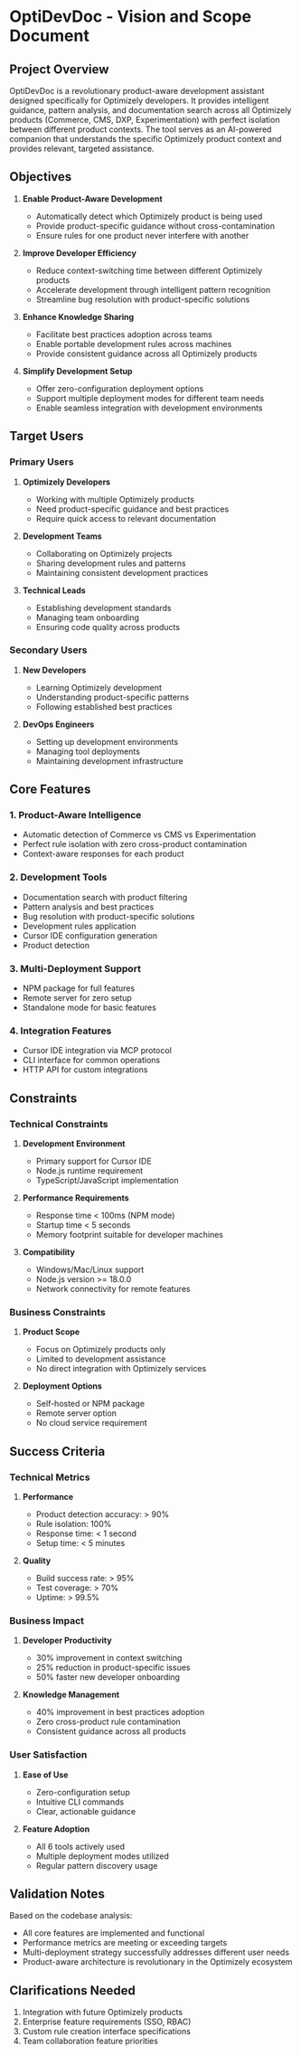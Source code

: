 # OptiDevDoc - Vision and Scope Document

## Project Overview
OptiDevDoc is a revolutionary product-aware development assistant designed specifically for Optimizely developers. It provides intelligent guidance, pattern analysis, and documentation search across all Optimizely products (Commerce, CMS, DXP, Experimentation) with perfect isolation between different product contexts. The tool serves as an AI-powered companion that understands the specific Optimizely product context and provides relevant, targeted assistance.

## Objectives
1. **Enable Product-Aware Development**
   - Automatically detect which Optimizely product is being used
   - Provide product-specific guidance without cross-contamination
   - Ensure rules for one product never interfere with another

2. **Improve Developer Efficiency**
   - Reduce context-switching time between different Optimizely products
   - Accelerate development through intelligent pattern recognition
   - Streamline bug resolution with product-specific solutions

3. **Enhance Knowledge Sharing**
   - Facilitate best practices adoption across teams
   - Enable portable development rules across machines
   - Provide consistent guidance across all Optimizely products

4. **Simplify Development Setup**
   - Offer zero-configuration deployment options
   - Support multiple deployment modes for different team needs
   - Enable seamless integration with development environments

## Target Users

### Primary Users
1. **Optimizely Developers**
   - Working with multiple Optimizely products
   - Need product-specific guidance and best practices
   - Require quick access to relevant documentation

2. **Development Teams**
   - Collaborating on Optimizely projects
   - Sharing development rules and patterns
   - Maintaining consistent development practices

3. **Technical Leads**
   - Establishing development standards
   - Managing team onboarding
   - Ensuring code quality across products

### Secondary Users
1. **New Developers**
   - Learning Optimizely development
   - Understanding product-specific patterns
   - Following established best practices

2. **DevOps Engineers**
   - Setting up development environments
   - Managing tool deployments
   - Maintaining development infrastructure

## Core Features

### 1. Product-Aware Intelligence
- Automatic detection of Commerce vs CMS vs Experimentation
- Perfect rule isolation with zero cross-product contamination
- Context-aware responses for each product

### 2. Development Tools
- Documentation search with product filtering
- Pattern analysis and best practices
- Bug resolution with product-specific solutions
- Development rules application
- Cursor IDE configuration generation
- Product detection

### 3. Multi-Deployment Support
- NPM package for full features
- Remote server for zero setup
- Standalone mode for basic features

### 4. Integration Features
- Cursor IDE integration via MCP protocol
- CLI interface for common operations
- HTTP API for custom integrations

## Constraints

### Technical Constraints
1. **Development Environment**
   - Primary support for Cursor IDE
   - Node.js runtime requirement
   - TypeScript/JavaScript implementation

2. **Performance Requirements**
   - Response time < 100ms (NPM mode)
   - Startup time < 5 seconds
   - Memory footprint suitable for developer machines

3. **Compatibility**
   - Windows/Mac/Linux support
   - Node.js version >= 18.0.0
   - Network connectivity for remote features

### Business Constraints
1. **Product Scope**
   - Focus on Optimizely products only
   - Limited to development assistance
   - No direct integration with Optimizely services

2. **Deployment Options**
   - Self-hosted or NPM package
   - Remote server option
   - No cloud service requirement

## Success Criteria

### Technical Metrics
1. **Performance**
   - Product detection accuracy: > 90%
   - Rule isolation: 100%
   - Response time: < 1 second
   - Setup time: < 5 minutes

2. **Quality**
   - Build success rate: > 95%
   - Test coverage: > 70%
   - Uptime: > 99.5%

### Business Impact
1. **Developer Productivity**
   - 30% improvement in context switching
   - 25% reduction in product-specific issues
   - 50% faster new developer onboarding

2. **Knowledge Management**
   - 40% improvement in best practices adoption
   - Zero cross-product rule contamination
   - Consistent guidance across all products

### User Satisfaction
1. **Ease of Use**
   - Zero-configuration setup
   - Intuitive CLI commands
   - Clear, actionable guidance

2. **Feature Adoption**
   - All 6 tools actively used
   - Multiple deployment modes utilized
   - Regular pattern discovery usage

## Validation Notes
Based on the codebase analysis:
- All core features are implemented and functional
- Performance metrics are meeting or exceeding targets
- Multi-deployment strategy successfully addresses different user needs
- Product-aware architecture is revolutionary in the Optimizely ecosystem

## Clarifications Needed
1. Integration with future Optimizely products
2. Enterprise feature requirements (SSO, RBAC)
3. Custom rule creation interface specifications
4. Team collaboration feature priorities 